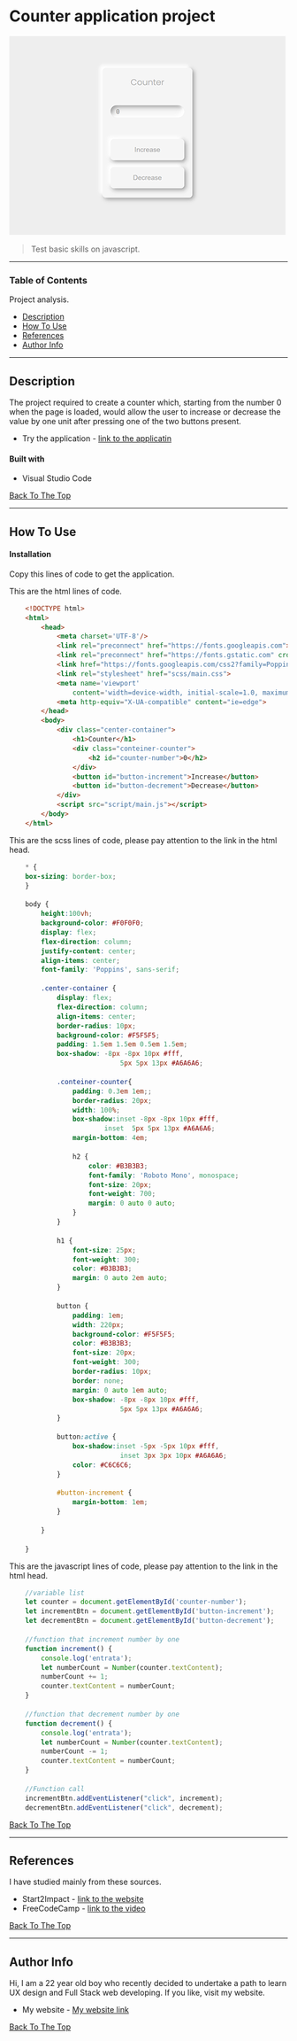 # Counter application project

![Project Image](https://github.com/Ale269/Counter-application/blob/main/assets/images/counter.png?raw=true)

> Test basic skills on javascript.

---

### Table of Contents
Project analysis.

- [Description](#description)
- [How To Use](#how-to-use)
- [References](#references)
- [Author Info](#author-info)

---

## Description

The project required to create a counter which, starting from the number 0 when the page is loaded, would allow the user to increase or decrease the value by one unit after pressing one of the two buttons present.

- Try the application - [link to the applicatin](https://counter-ale269.netlify.app/)

#### Built with

- Visual Studio Code

[Back To The Top](#Counter-application-project)

---

## How To Use

#### Installation

Copy this lines of code to get the application.

This are the html lines of code.

```html
    <!DOCTYPE html>
    <html>
        <head>
            <meta charset='UTF-8'/>
            <link rel="preconnect" href="https://fonts.googleapis.com">
            <link rel="preconnect" href="https://fonts.gstatic.com" crossorigin>
            <link href="https://fonts.googleapis.com/css2?family=Poppins:wght@300&family=Roboto+Mono:wght@700&display=swap" rel="stylesheet">
            <link rel="stylesheet" href="scss/main.css">
            <meta name='viewport'
                content='width=device-width, initial-scale=1.0, maximum-scale=1.0' />
            <meta http-equiv="X-UA-compatible" content="ie=edge">
        </head>
        <body>
            <div class="center-container">
                <h1>Counter</h1>
                <div class="conteiner-counter">
                    <h2 id="counter-number">0</h2>
                </div>
                <button id="button-increment">Increase</button>
                <button id="button-decrement">Decrease</button>
            </div>
            <script src="script/main.js"></script>
        </body>
    </html>
```
This are the scss lines of code, please pay attention to the link in the html head.
```scss
    * {
    box-sizing: border-box;
    }

    body {
        height:100vh;
        background-color: #F0F0F0;
        display: flex;
        flex-direction: column;
        justify-content: center;
        align-items: center;
        font-family: 'Poppins', sans-serif;

        .center-container {
            display: flex;
            flex-direction: column;
            align-items: center;
            border-radius: 10px;
            background-color: #F5F5F5;
            padding: 1.5em 1.5em 0.5em 1.5em;
            box-shadow: -8px -8px 10px #fff,
                            5px 5px 13px #A6A6A6; 

            .conteiner-counter{
                padding: 0.3em 1em;;
                border-radius: 20px;
                width: 100%;
                box-shadow:inset -8px -8px 10px #fff,
                        inset  5px 5px 13px #A6A6A6; 
                margin-bottom: 4em;

                h2 {
                    color: #B3B3B3;
                    font-family: 'Roboto Mono', monospace;
                    font-size: 20px;
                    font-weight: 700;
                    margin: 0 auto 0 auto;
                }
            }

            h1 {
                font-size: 25px;
                font-weight: 300;
                color: #B3B3B3;
                margin: 0 auto 2em auto;
            }

            button {
                padding: 1em; 
                width: 220px;
                background-color: #F5F5F5;
                color: #B3B3B3;
                font-size: 20px;
                font-weight: 300;
                border-radius: 10px;
                border: none;
                margin: 0 auto 1em auto;
                box-shadow: -8px -8px 10px #fff,
                            5px 5px 13px #A6A6A6;
            }

            button:active {
                box-shadow:inset -5px -5px 10px #fff,
                            inset 3px 3px 10px #A6A6A6;
                color: #C6C6C6;
            }

            #button-increment {
                margin-bottom: 1em;
            }

        }

    }
```
This are the javascript lines of code, please pay attention to the link in the html head.

```javascript
    //variable list
    let counter = document.getElementById('counter-number');
    let incrementBtn = document.getElementById('button-increment');
    let decrementBtn = document.getElementById('button-decrement');

    //function that increment number by one
    function increment() {
        console.log('entrata');
        let numberCount = Number(counter.textContent);
        numberCount += 1; 
        counter.textContent = numberCount;
    }

    //function that decrement number by one
    function decrement() {
        console.log('entrata');
        let numberCount = Number(counter.textContent);
        numberCount -= 1; 
        counter.textContent = numberCount;
    }

    //Function call
    incrementBtn.addEventListener("click", increment);
    decrementBtn.addEventListener("click", decrement);
```

[Back To The Top](#Counter-application-project)

---

## References

I have studied mainly from these sources.

- Start2Impact - [link to the website](https://www.start2impact.it/?utm_source=google&utm_medium=cpc&utm_campaign=Search_Brand&gclid=Cj0KCQiAieWOBhCYARIsANcOw0w5QK43cTLhwCWpsKfugzdnDB3c2GLK78gn2BA0thbsMWDFx5T7NRwaAp8XEALw_wcB)
- FreeCodeCamp - [link to the video](https://www.youtube.com/watch?v=jS4aFq5-91M&t=15115s)

[Back To The Top](#Counter-application-project)

---

## Author Info

Hi, I am a 22 year old boy who recently decided to undertake a path to learn UX design and Full Stack web developing.
If you like, visit my website.

- My website - [My website link](https://ale269.github.io/website/)

[Back To The Top](#Counter-application-project)
